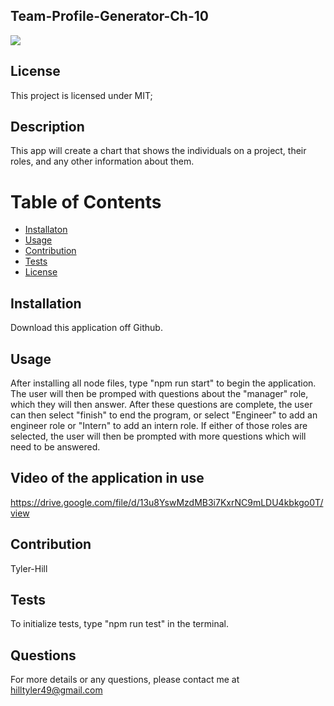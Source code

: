 ## Team-Profile-Generator-Ch-10

  <img src="https://img.shields.io/badge/license-MIT-blue.svg">
   
  
  ## License 
  
  This project is licensed under MIT;
  
  ## Description
  This app will create a chart that shows the individuals on a project, their roles, and any other information about them.
  
  # Table of Contents
   * [Installaton](#installation)
   * [Usage](#usage)
   * [Contribution](#contribution)
   * [Tests](#tests)
  * [License](#license)

## Installation

Download this application off Github.

## Usage

After installing all node files, type "npm run start" to begin the application. The user will then be promped with questions about the "manager" role, which they will then answer. After these questions are complete, the user can then select "finish" to end the program, or select "Engineer" to add an engineer role or "Intern" to add an intern role. If either of those roles are selected, the user will then be prompted with more questions which will need to be answered.

## Video of the application in use

https://drive.google.com/file/d/13u8YswMzdMB3i7KxrNC9mLDU4kbkgo0T/view

## Contribution

Tyler-Hill

## Tests

To initialize tests, type "npm run test" in the terminal.

## Questions

For more details or any questions, please contact me at hilltyler49@gmail.com
